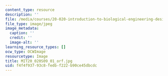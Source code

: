 ```yaml
---
content_type: resource
description: ''
file: /media/courses/20-020-introduction-to-biological-engineering-design-spring-2009/f4f4f93793c8fedbf222b90ce45dbcdc_MIT20_020S09_01_orf.jpg
file_type: image/jpeg
image_metadata:
  caption: ''
  credit: ''
  image-alt: ''
learning_resource_types: []
ocw_type: OCWImage
resourcetype: Image
title: MIT20_020S09_01_orf.jpg
uid: f4f4f937-93c8-fedb-f222-b90ce45dbcdc
---
```

